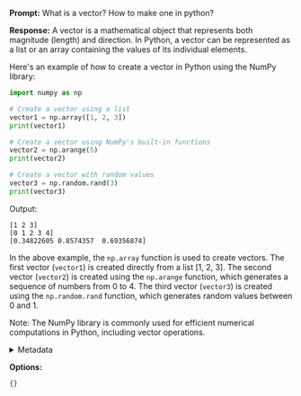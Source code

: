 **Prompt:**
What is a vector? How to make one in python?

**Response:**
A vector is a mathematical object that represents both magnitude (length) and direction. In Python, a vector can be represented as a list or an array containing the values of its individual elements.

Here's an example of how to create a vector in Python using the NumPy library:

```python
import numpy as np

# Create a vector using a list
vector1 = np.array([1, 2, 3])
print(vector1)

# Create a vector using NumPy's built-in functions
vector2 = np.arange(5)
print(vector2)

# Create a vector with random values
vector3 = np.random.rand(3)
print(vector3)
```

Output:
```
[1 2 3]
[0 1 2 3 4]
[0.34822605 0.8574357  0.69356874]
```

In the above example, the `np.array` function is used to create vectors. The first vector (`vector1`) is created directly from a list [1, 2, 3]. The second vector (`vector2`) is created using the `np.arange` function, which generates a sequence of numbers from 0 to 4. The third vector (`vector3`) is created using the `np.random.rand` function, which generates random values between 0 and 1.

Note: The NumPy library is commonly used for efficient numerical computations in Python, including vector operations.

<details><summary>Metadata</summary>

- Duration: 12546 ms
- Datetime: 2023-09-11T13:39:51.536270
- Model: gpt-3.5-turbo-0613

</details>

**Options:**
```json
{}
```

